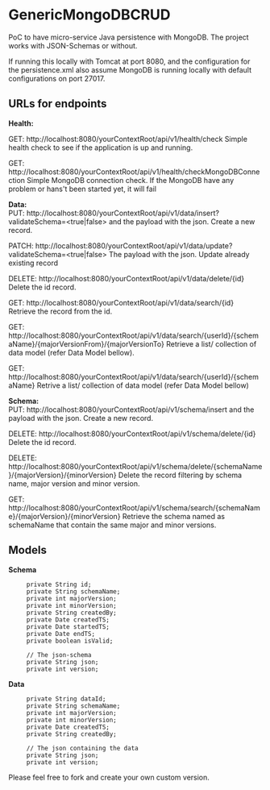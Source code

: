 # GenericMongoDBCRUD
PoC to have micro-service Java persistence with MongoDB. The project works with JSON-Schemas or without.

If running this locally with Tomcat at port 8080, and the configuration for the persistence.xml also assume MongoDB is running locally with default configurations on port 27017.

<h2>URLs for endpoints</h2>
<p></p>
<b>Health: </b> 

GET: http://localhost:8080/yourContextRoot/api/v1/health/check
Simple health check to see if the application is up and running.

GET: http://localhost:8080/yourContextRoot/api/v1/health/checkMongoDBConnection
Simple MongoDB connection check. If the MongoDB have any problem or hans't been started yet, it will fail


<b>Data:  </b>  
PUT: http://localhost:8080/yourContextRoot/api/v1/data/insert?validateSchema=<true|false>
and the payload with the json.
Create a new record.

PATCH: http://localhost:8080/yourContextRoot/api/v1/data/update?validateSchema=<true|false>
The payload with the json.
Update already existing record

DELETE: http://localhost:8080/yourContextRoot/api/v1/data/delete/{id}
Delete the id record.

GET: http://localhost:8080/yourContextRoot/api/v1/data/search/{id}
Retrieve the record from the id.

GET: http://localhost:8080/yourContextRoot/api/v1/data/search/{userId}/{schemaName}/{majorVersionFrom}/{majorVersionTo}
Retrieve a list/ collection of data model (refer Data Model bellow).

GET: http://localhost:8080/yourContextRoot/api/v1/data/search/{userId}/{schemaName}
Retrive a list/ collection of data model (refer Data Model bellow)


<b>Schema:  </b>  
PUT: http://localhost:8080/yourContextRoot/api/v1/schema/insert
and the payload with the json.
Create a new record.

DELETE: http://localhost:8080/yourContextRoot/api/v1/schema/delete/{id}
Delete the id record.

DELETE: http://localhost:8080/yourContextRoot/api/v1/schema/delete/{schemaName}/{majorVersion}/{minorVersion}
Delete the record filtering by schema name, major version and minor version.

GET: http://localhost:8080/yourContextRoot/api/v1/schema/search/{schemaName}/{majorVersion}/{minorVersion}
Retrieve the schema named as schemaName that contain the same major and minor versions.

   
   
<h2>Models</h2>
     
<b>Schema</b>  

         private String id;
         private String schemaName;
         private int majorVersion;
         private int minorVersion;
         private String createdBy;
         private Date createdTS;
         private Date startedTS;
         private Date endTS;
         private boolean isValid;
                 
         // The json-schema
         private String json;
         private int version;
       
       
<b>Data</b>  

         private String dataId;
         private String schemaName;
         private int majorVersion;
         private int minorVersion;
         private Date createdTS;
         private String createdBy;
                 
         // The json containing the data
         private String json;
         private int version;

Please feel free to fork and create your own custom version.
